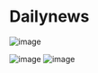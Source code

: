 # Dailynews




![image](https://github.com/Elbina-Paudel/News_app/assets/120787628/a09e43cc-f5b1-4ed2-9bec-6a0aca00ae7f)

![image](https://github.com/Elbina-Paudel/News_app/assets/120787628/a1de5597-b5ec-4d7b-99cf-55c70cb4aa02) ![image](https://github.com/Elbina-Paudel/News_app/assets/120787628/5b704fb7-bc0a-40c6-96b9-cd8e0879e20a)











